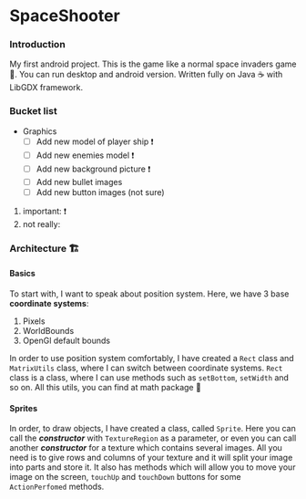 # SpaceShooter

### Introduction
My first android project. This is the game like a normal space invaders game :space_invader:. You can run desktop and android version. Written fully on Java :coffee: with LibGDX framework.

### Bucket list
- Graphics 
  - [ ] Add new model of player ship :heavy_exclamation_mark: 
  - [ ] Add new enemies model :heavy_exclamation_mark:
  - [ ] Add new background picture :heavy_exclamation_mark:
  - [ ] Add new bullet images
  - [ ] Add new button images (not sure)

1. important: :heavy_exclamation_mark:
2. not really: 

### Architecture 	:building_construction:
#### Basics
To start with, I want to speak about position system. 
Here, we have 3 base **coordinate systems**:
  1. Pixels
  2. WorldBounds
  3. OpenGl default bounds
  
In order to use position system comfortably, I have created a ```Rect``` class and ```MatrixUtils``` class, where I can switch between coordinate systems. ```Rect``` class is a class, where I can use methods such as ```setBottom```, ```setWidth``` and so on.
All this utils, you can find at math package :file_folder:

#### Sprites
In order, to draw objects, I have created a class, called ```Sprite```. Here you can call the ***constructor*** with ```TextureRegion``` as a parameter, or even you can call another ***constructor*** for a texture which contains several images. All you need is to give rows and columns of your texture and it will split your image into parts and store it. It also has methods which will allow you to move your image on the screen, ```touchUp``` and ```touchDown``` buttons for some ```ActionPerfomed``` methods.
